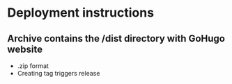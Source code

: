 # Deployment instructions

## Archive contains the /dist directory with GoHugo website

* .zip format
* Creating tag triggers release
